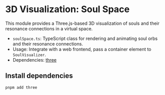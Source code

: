 # 3D Visualization: Soul Space

This module provides a Three.js-based 3D visualization of souls and their resonance connections in a virtual space.

- `soulSpace.ts`: TypeScript class for rendering and animating soul orbs and their resonance connections.
- Usage: Integrate with a web frontend, pass a container element to `SoulVisualizer`.
- Dependencies: [three](https://www.npmjs.com/package/three)

## Install dependencies

```bash
pnpm add three
```
